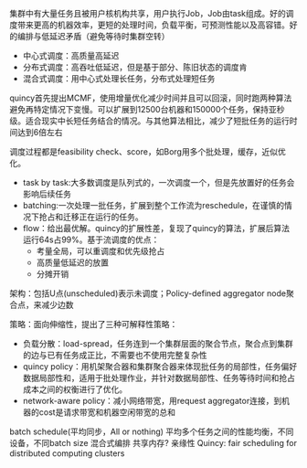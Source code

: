 集群中有大量任务且被用户核机构共享，用户执行Job，Job由task组成。好的调度带来更高的机器效率，更短的处理时间，负载平衡，可预测性能以及高容错。好的编排与低延迟矛盾（避免等待时集群空转）
* 中心式调度：高质量高延迟
* 分布式调度：高吞吐低延迟，但是基于部分、陈旧状态的调度肯
* 混合式调度：用中心式处理长任务，分布式处理短任务

quincy首先提出MCMF，使用增量优化减少时间并且可以回滚，同时跑两种算法避免再特定情况下变慢。可以扩展到12500台机器和150000个任务，保持亚秒级。适合现实中长短任务结合的情况。与其他算法相比，减少了短批任务的运行时间达到6倍左右

调度过程都是feasibility check、score，如Borg用多个批处理，缓存，近似优化。
* task by task:大多数调度是队列式的，一次调度一个，但是先放置好的任务会影响后续任务
* batching:一次处理一批任务，扩展到整个工作流为reschedule，在谨慎的情况下抢占和迁移正在运行的任务。
* flow：给出最优解。quincy的扩展性差，复现了quincy的算法，扩展后算法运行64s占99%。基于流调度的优点：
  * 考量全局，可以重调度和优先级抢占
  * 高质量低延迟的放置
  * 分摊开销

架构：包括U点(unscheduled)表示未调度；Policy-defined aggregator node聚合点，来减少边数

策略：面向伸缩性，提出了三种可解释性策略：
* 负载分散：load-spread，任务连到一个集群层面的聚合节点，聚合点到集群的边与已有任务成正比，不需要也不使用完整复杂性
* quincy policy：用机架聚合器和集群聚合器来体现批任务的局部性，任务偏好数据局部性和，适用于批处理作业，并针对数据局部性、任务等待时间和抢占成本之间的权衡进行了优化。
* network-aware policy：减小网络带宽，用request aggregator连接，到机器的cost是请求带宽和机器空闲带宽的总和


batch schedule(平均同步，All or nothing)
平均多个任务之间的性能均衡，不同设备，不同batch size
混合式编排
共享内存?
亲缘性
Quincy: fair scheduling for distributed computing clusters
